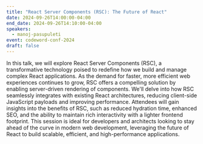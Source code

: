 ```yaml
---
title: "React Server Components (RSC): The Future of React"
date: 2024-09-26T14:00:00-04:00
end_date: 2024-09-26T14:10:00-04:00
speakers:
  - manoj-pasupuleti
event: codeword-conf-2024
draft: false
---
```


In this talk, we will explore React Server Components (RSC), a transformative technology poised to redefine how we build and manage complex React applications. As the demand for faster, more efficient web experiences continues to grow, RSC offers a compelling solution by enabling server-driven rendering of components. We'll delve into how RSC seamlessly integrates with existing React architectures, reducing client-side JavaScript payloads and improving performance. Attendees will gain insights into the benefits of RSC, such as reduced hydration time, enhanced SEO, and the ability to maintain rich interactivity with a lighter frontend footprint. This session is ideal for developers and architects looking to stay ahead of the curve in modern web development, leveraging the future of React to build scalable, efficient, and high-performance applications.
